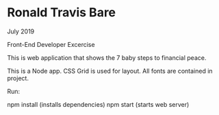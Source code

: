 Ronald Travis Bare
============================

 July 2019

Front-End Developer Excercise


This is web application that shows the 7 baby steps to financial peace.

This is a Node app. CSS Grid is used for layout. 
All fonts are contained in project.

Run:

npm install (installs dependencies)
npm start   (starts web server)

